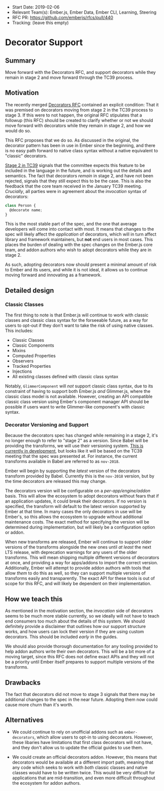 - Start Date: 2019-02-06
- Relevant Team(s): Ember.js, Ember Data, Ember CLI, Learning, Steering
- RFC PR: https://github.com/emberjs/rfcs/pull/440
- Tracking: (leave this empty)

# Decorator Support

## Summary

Move forward with the Decorators RFC, and support decorators while they remain
in stage 2 and move forward through the TC39 process.

## Motivation

The recently merged [Decorators
RFC](https://github.com/emberjs/rfcs/blob/master/text/0408-decorators.md)
contained an explicit condition: That it was premised on decorators moving from
stage 2 in the TC39 process to stage 3. If this were to not happen, the original
RFC stipulates that a followup (this RFC) should be created to clarify whether
or not we should move forward with decorators while they remain in stage 2, and
how we would do so.

This RFC proposes that we do so. As discussed in the original, the decorator
pattern has been in use in Ember since the beginning, and there is no easy path
forward to native class syntax without a native equivalent to "classic"
decorators.

[Stage 2 in TC39](https://tc39.github.io/process-document/) signals that the
committee expects this feature to be included in the language in the future, and
is working out the details and semantics. The fact that decorators _remain_ in
stage 2, and have not been rejected, signals that they still expect this to be
the case. This is also the feedback that the core team received in the January
TC39 meeting. _Crucially_, all parties were in agreement about the _invocation_
syntax of decorators:

```js
class Person {
  @decorate name;
}
```

This is the most stable part of the spec, and the one that average developers
will come into contact with most. It means that changes to the spec will likely
affect the _application_ of decorators, which will in turn affect library and
framework maintainers, but **not** end users in most cases. This places the
burden of dealing with the spec changes on the Ember.js core team, and addon
authors who wish to adopt decorators while they are in stage 2.

As such, adopting decorators now should present a minimal amount of risk to
Ember and its users, and while it is not ideal, it allows us to continue moving
forward and innovating as a framework.

## Detailed design

### Classic Classes

The first thing to note is that Ember.js will continue to work with classic
classes and classic class syntax for the forseeable future, as a way for users
to opt-out if they don't want to take the risk of using native classes. This
includes:

- Classic Classes
- Classic Components
- Mixins
- Computed Properties
- Observers
- Tracked Properties
- Injections
- All existing classes defined with classic class syntax

Notably, `GlimmerComponent` will _not_ support classic class syntax, due to its
constraint of having to support both Ember.js _and_ Glimmer.js, where the
classic class model is not available. However, creating an API compatible
classic class version using Ember's component manager API should be possible if
users want to write Glimmer-like component's with classic syntax.

### Decorator Versioning and Support

Because the decorators spec has changed while remaining in a stage 2, it's no
longer enough to refer to "stage 2" as a version. Since Babel will be providing
the transforms, we will use their versioning system. [This is currently in
development](https://github.com/babel/babel/pull/9360), but looks like it will
be based on the TC39 meeting that the spec was presented at. For instance, the
current transforms available in Babel are referred to as `nov-2018`.

Ember will begin by supporting the _latest_ version of the decorators transform
provided by Babel. Currently this is the `nov-2018` version, but by the time
decorators are released this may change.

The decorators version will be configurable on a _per-app/engine/addon_ basis.
This will allow the ecosystem to adopt decorators without fears that if an
application updates, it could break their decorators. If no version is
specified, the transform will default to the latest version supported by Ember
at that time. In many cases the only decorators in use will be Ember's, so this
allows the ecosystem to upgrade without additional maintenance costs. The exact
method for specifying the version will be determined during implementation, but
will likely be a configuration option or addon.

When new transforms are released, Ember will continue to support older versions
of the transforms alongside the new ones until _at least_ the next LTS release,
with deprecation warnings for any users of the older transforms. This will mean
shipping multiple different versions of decorators at once, and providing a way
for apps/addons to import the correct version. Additionally, Ember will attempt
to provide addon authors with tools that allow _them_ to do this as well, so
they can support multiple versions of transforms easily and transparently. The
exact API for these tools is out of scope for this RFC, and will likely be
dependent on their implementation.

## How we teach this

As mentioned in the motivation section, the _invocation_ side of decorators
seems to be much more stable currently, so we ideally will not have to teach end
consumers too much about the details of this system. We should definitely
provide a disclaimer that outlines how our support structure works, and how
users can lock their version if they are using custom decorators. This should be
included _early_ in the guides.

We should also provide thorough documentation for any tooling provided to help
addon authors write their own decorators. This will be a bit more of a moving
target, since this RFC does not define exact APIs and they will not be a
priority until Ember itself prepares to support multiple versions of the
transforms.

## Drawbacks

The fact that decorators did not move to stage 3 signals that there may be
additional changes to the spec in the near future. Adopting them now could cause
more churn than it's worth.

## Alternatives

- We could continue to rely on unofficial addons such as `ember-decorators`,
  which allow users to opt-in to using decorators. However, these libaries have
  limitations that first class decorators will not have, and they don't allow us
  to update the official guides to use them.

- We could create an official decorators addon. However, this means that
  decorators would be available at a different import path, meaning that any
  code which seeks to work with _both_ classic classes and native classes would
  have to be written twice. This would be very difficult for applications that
  are mid-transition, and even more difficult throughout the ecosystem for addon
  authors.
